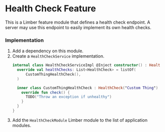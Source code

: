 # Health Check Feature

This is a Limber feature module that defines a health check endpoint.
A server may use this endpoint to easily implement its own health checks.

### Implementation

1. Add a dependency on this module.
1. Create a `HealthCheckService` implementation.
    ```kotlin
    internal class HealthCheckServiceImpl @Inject constructor() : HealthCheckService() {
      override val healthChecks: List<HealthCheck> = listOf(
          CustomThingHealthCheck(),
      )
    
      inner class CustomThingHealthCheck : HealthCheck("Custom Thing") {
        override fun check() {
          TODO("Throw an exception if unhealthy")
        }
      }
    }
    ```
1. Add the `HealthCheckModule` Limber module to the list of application modules.
